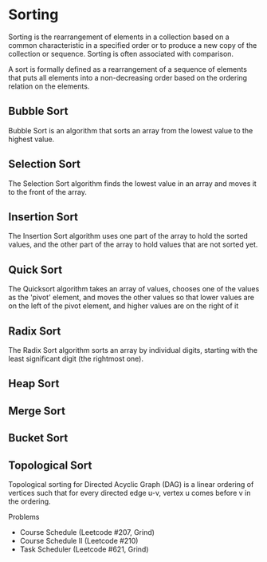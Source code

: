 # Sorting

Sorting is the rearrangement of elements in a collection based on a common characteristic in a specified order or to produce a new copy of the collection or sequence. Sorting is often associated with comparison.

A sort is formally defined as a rearrangement of a sequence of elements that puts all elements into a non-decreasing order based on the ordering relation on the elements.

## Bubble Sort

Bubble Sort is an algorithm that sorts an array from the lowest value to the highest value.

## Selection Sort

The Selection Sort algorithm finds the lowest value in an array and moves it to the front of the array.

## Insertion Sort

The Insertion Sort algorithm uses one part of the array to hold the sorted values, and the other part of the array to hold values that are not sorted yet.

## Quick Sort

The Quicksort algorithm takes an array of values, chooses one of the values as the 'pivot' element, and moves the other values so that lower values are on the left of the pivot element, and higher values are on the right of it

## Radix Sort

The Radix Sort algorithm sorts an array by individual digits, starting with the least significant digit (the rightmost one).

## Heap Sort

## Merge Sort

## Bucket Sort

## Topological Sort

Topological sorting for Directed Acyclic Graph (DAG) is a linear ordering of vertices such that for every directed edge u-v, vertex u comes before v in the ordering.

Problems

- Course Schedule (Leetcode #207, Grind)
- Course Schedule II (Leetcode #210)
- Task Scheduler (Leetcode #621, Grind)
